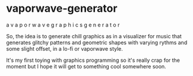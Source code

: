 # vaporwave-generator
a    v a p o r w a v e    g r a p h i c s            g e n e r a t o r 




So, the idea is to generate chill graphics as in a visualizer for music that
generates glitchy patterns and geometric shapes with varying rythms and some
slight offset, in a lo-fi or vaporwave style.

It's my first toying with graphics programming so it's really crap for the
moment but I hope it will get to something cool somewhere soon.
